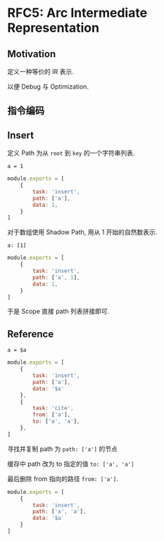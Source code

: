 RFC5: Arc Intermediate Representation
=====================================


## Motivation

定义一种等价的 IR 表示.

以便 Debug 与 Optimization.


## 指令编码

## Insert


定义 Path 为从 `root` 到 `key` 的一个字符串列表.

```text
a = 1
```



```js
module.exports = [
    {
        task: 'insert',
        path: ['a'],
        data: 1,
    }
]
```


对于数组使用 Shadow Path, 用从 1 开始的自然数表示.

```text
a: [1]
```

```js
module.exports = [
    {
        task: 'insert',
        path: ['a', 1],
        data: 1,
    }
]
```

于是 Scope 直接 path 列表拼接即可.

## Reference

```text
a = $a
```


```js
module.exports = [
    {
        task: 'insert',
        path: ['a'],
        data: '$a'
    },
    {
        task: 'cite',
        from: ['a'],
        to: ['a', 'a'],
    },
]
```

寻找并复制 path 为 `path: ['a']` 的节点

缓存中 path 改为 to 指定的值 `to: ['a', 'a']`

最后删除 from 指向的路径 `from: ['a']`.

```js
module.exports = [
    {
        task: 'insert',
        path: ['a', 'a'],
        data: '$a'
    }
]
```
